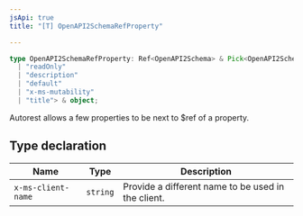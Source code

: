 ```yaml
---
jsApi: true
title: "[T] OpenAPI2SchemaRefProperty"

---
```

```ts
type OpenAPI2SchemaRefProperty: Ref<OpenAPI2Schema> & Pick<OpenAPI2Schema, 
  | "readOnly"
  | "description"
  | "default"
  | "x-ms-mutability"
  | "title"> & object;
```

Autorest allows a few properties to be next to $ref of a property.

## Type declaration

| Name | Type | Description |
| ------ | ------ | ------ |
| `x-ms-client-name` | `string` | Provide a different name to be used in the client. |
